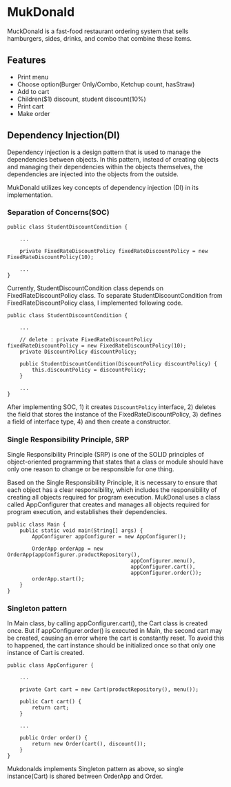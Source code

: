 # MukDonald
MuckDonald is a fast-food restaurant ordering system that sells hamburgers, sides, drinks, and combo that combine these items.

## Features
- Print menu
- Choose option(Burger Only/Combo, Ketchup count, hasStraw)
- Add to cart
- Children($1) discount, student discount(10%)
- Print cart
- Make order

## Dependency Injection(DI)
Dependency injection is a design pattern that is used to manage the dependencies between objects. 
In this pattern, instead of creating objects and managing their dependencies within the objects themselves, 
the dependencies are injected into the objects from the outside.

MukDonald utilizes key concepts of dependency injection (DI) in its implementation.

### Separation of Concerns(SOC)

```
public class StudentDiscountCondition {

    ...

    private FixedRateDiscountPolicy fixedRateDiscountPolicy = new FixedRateDiscountPolicy(10);

    ...
} 
```
Currently, StudentDiscountCondition class depends on FixedRateDiscountPolicy class. 
To separate StudentDiscountCondition from FixedRateDiscountPolicy class, I implemented following code. 

``` 
public class StudentDiscountCondition {

	...

	// delete : private FixedRateDiscountPolicy fixedRateDiscountPolicy = new FixedRateDiscountPolicy(10);
	private DiscountPolicy discountPolicy;

	public StudentDiscountCondition(DiscountPolicy discountPolicy) {
		this.discountPolicy = discountPolicy;
	}

	...
}
```
After implementing SOC, 1) it creates `DiscountPolicy` interface, 2) deletes the field that stores the instance of the FixedRateDiscountPolicy, 
3) defines a field of interface type, 4) and then create a constructor.

### Single Responsibility Principle, SRP
Single Responsibility Principle (SRP) is one of the SOLID principles of object-oriented programming that states that a class 
or module should have only one reason to change or be responsible for one thing.

Based on the Single Responsibility Principle, it is necessary to ensure that each object has a clear responsibility, 
which includes the responsibility of creating all objects required for program execution.
MukDonal uses a class called AppConfigurer that creates and manages all objects required for program execution, and establishes their dependencies.
```
public class Main {
    public static void main(String[] args) {
        AppConfigurer appConfigurer = new AppConfigurer();

        OrderApp orderApp = new OrderApp(appConfigurer.productRepository(),
                                        appConfigurer.menu(),
                                        appConfigurer.cart(),
                                        appConfigurer.order());
        orderApp.start();
    }
} 
```

### Singleton pattern
In Main class, by calling appConfigurer.cart(), the Cart class is created once. 
But if appConfigurer.order() is executed in Main, the second cart may be created, causing an error where the cart is constantly reset. 
To avoid this to happened, the cart instance should be initialized once so that only one instance of Cart is created. 

``` 
public class AppConfigurer {

    ...
    
    private Cart cart = new Cart(productRepository(), menu());

    public Cart cart() {
        return cart;
    }

    ...

    public Order order() {
        return new Order(cart(), discount());
    }
}
```
Mukdonalds implements Singleton pattern as above, so single instance(Cart) is shared between OrderApp and Order.
